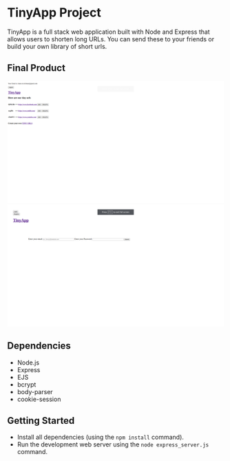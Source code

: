 # TinyApp Project

TinyApp is a full stack web application built with Node and Express that allows users to shorten long URLs. You can send these to your friends or build your own library of short urls.

## Final Product

!["Screenshot of Main page"](https://github.com/ShaneRichman/tinyapp/blob/master/docs/urls-page.png)
!["Screenshot of Login page "](https://github.com/ShaneRichman/tinyapp/blob/master/docs/login-page.png)

## Dependencies

- Node.js
- Express
- EJS
- bcrypt
- body-parser
- cookie-session

## Getting Started

- Install all dependencies (using the `npm install` command).
- Run the development web server using the `node express_server.js` command.